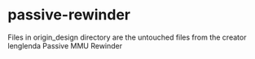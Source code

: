 # passive-rewinder
Files in origin_design directory are the untouched files from the creator lenglenda
Passive MMU Rewinder 
